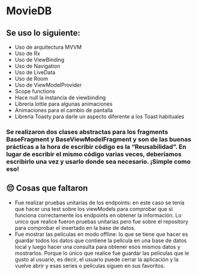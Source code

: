 # MovieDB


## Se uso lo siguiente: 
* Uso de arquitectura MVVM
* Uso de Rx
* Uso de ViewBinding
* Uso de Navigation
* Uso de LiveData
* Uso de Room
* Uso de ViewModelProvider
* Scope functions
* Hace null la instancia de viewbinding
* Librería lottie para algunas animaciones
* Animaciones para el cambio de pantalla
* Librería Toasty para darle un aspecto diferente a los Toast habituales


### Se realizaron dos clases abstractas para los fragments BaseFragment y BaseViewModelFragment y son de las buenas prácticas a la hora de escribir código es la “Reusabilidad”. En lugar de escribir el mismo código varias veces, deberíamos escribirlo una vez y usarlo donde sea necesario. ¡Simple como eso!


## 😔 Cosas que faltaron 
* Fue realizar pruebas unitarias de los endpoints: en este caso se tenía que hacer una test sobre los viewModels para comprobar que si funciona correctamente los endpoints en obtener la información. Lo unico que realice fueron pruebas unitarias pero fue sobre el repository para comprobar el insertado en la base de datos.
* Fue mostrar las películas en modo offline: lo que se tiene que hacer es guardar todos los datos que contiene la película en una base de datos local y luego hacer una consulta para obtener esos mismos datos y mostrarlos. Porque lo único que realice fue guardar las películas que le gusto al usuario, es decir, el usuario puede cerrar la aplicación y la vuelve abrir y esas series o películas siguen en sus favoritos.

